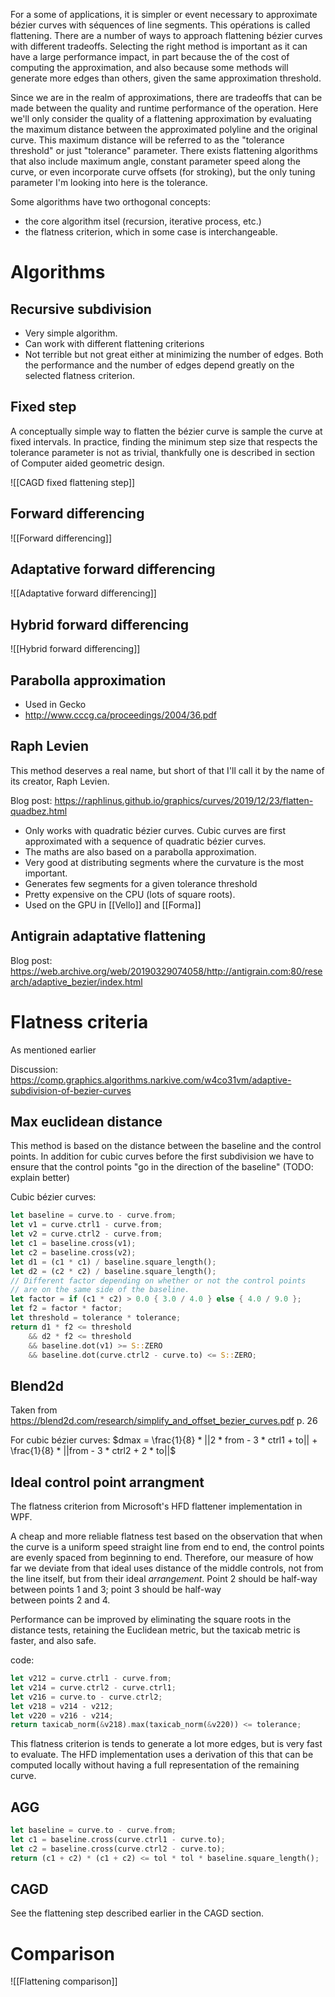 For a some of applications, it is simpler or event necessary to approximate bézier curves with séquences of line segments. This opérations is called flattening. There are a number of ways to approach flattening bézier curves with different tradeoffs. Selecting the right method is important as it can have a large performance impact, in part because the of the cost of computing the approximation, and also because some methods will generate more edges than others, given the same approximation threshold.

Since we are in the realm of approximations, there are tradeoffs that can be made between the quality and runtime performance of the operation. Here we'll only consider the quality of a flattening approximation by evaluating the maximum distance between the approximated polyline and the original curve. This maximum distance will be referred to as the "tolerance threshold" or just "tolerance" parameter.
There exists flattening algorithms that also include maximum angle, constant parameter speed along the curve, or even incorporate curve offsets (for stroking), but the only tuning parameter I'm looking into here is the tolerance.

Some algorithms have two orthogonal concepts:
 - the core algorithm itsel (recursion, iterative process, etc.)
 - the flatness criterion, which in some case is interchangeable.



# Algorithms

## Recursive subdivision

- Very simple algorithm.
- Can work with different flattening criterions
- Not terrible but not great either at minimizing the number of edges. Both the performance and the number of edges depend greatly on the selected flatness criterion.

## Fixed step

A conceptually simple way to flatten the bézier curve is sample the curve at fixed intervals. In practice, finding the minimum step size that respects the tolerance parameter is not as trivial, thankfully one is described in section  of Computer aided geometric design.

![[CAGD fixed flattening step]]

## Forward differencing

![[Forward differencing]]

## Adaptative forward differencing
![[Adaptative forward differencing]]
## Hybrid forward differencing

![[Hybrid forward differencing]]

## Parabolla approximation

- Used in Gecko
- http://www.cccg.ca/proceedings/2004/36.pdf

## Raph Levien

This method deserves a real name, but short of that I'll call it by the name of its creator, Raph Levien.

Blog post: https://raphlinus.github.io/graphics/curves/2019/12/23/flatten-quadbez.html
- Only works with quadratic bézier curves. Cubic curves are first approximated with a sequence of quadratic bézier curves.
- The maths are also based on a parabolla approximation.
- Very good at distributing segments where the curvature is the most important.
- Generates few segments for a given tolerance threshold
- Pretty expensive on the CPU (lots of square roots).
- Used on the GPU in [[Vello]] and [[Forma]]

## Antigrain adaptative flattening

Blog post: https://web.archive.org/web/20190329074058/http://antigrain.com:80/research/adaptive_bezier/index.html

# Flatness criteria

As mentioned earlier

Discussion: https://comp.graphics.algorithms.narkive.com/w4co31vm/adaptive-subdivision-of-bezier-curves

## Max euclidean distance

This method is based on the distance between the baseline and the control points. In addition for cubic curves before the first subdivision we have to ensure that the control points "go in the direction of the baseline" (TODO: explain better)

Cubic bézier curves:
```Rust
let baseline = curve.to - curve.from;
let v1 = curve.ctrl1 - curve.from;
let v2 = curve.ctrl2 - curve.from;
let c1 = baseline.cross(v1);
let c2 = baseline.cross(v2);
let d1 = (c1 * c1) / baseline.square_length();
let d2 = (c2 * c2) / baseline.square_length();
// Different factor depending on whether or not the control points
// are on the same side of the baseline.
let factor = if (c1 * c2) > 0.0 { 3.0 / 4.0 } else { 4.0 / 9.0 };
let f2 = factor * factor;
let threshold = tolerance * tolerance;
return d1 * f2 <= threshold
	&& d2 * f2 <= threshold
	&& baseline.dot(v1) >= S::ZERO
	&& baseline.dot(curve.ctrl2 - curve.to) <= S::ZERO;
```

## Blend2d

Taken from https://blend2d.com/research/simplify_and_offset_bezier_curves.pdf p. 26

For cubic bézier curves:
$dmax = \frac{1}{8} * ||2 * from - 3 * ctrl1 + to|| + \frac{1}{8} * ||from - 3 * ctrl2 + 2 * to||$

## Ideal control point arrangment

The flatness criterion from Microsoft's HFD flattener implementation in WPF.

A cheap and more reliable flatness test based on the observation that when the curve is a uniform speed straight line from end to end, the control points are evenly spaced from beginning to end. Therefore, our measure of how far we deviate from that ideal uses distance of the middle controls, not from the line itself, but from their ideal *arrangement*. Point 2 should be half-way between points 1 and 3; point 3 should be half-way  
between points 2 and 4.

Performance can be improved by eliminating the square roots in the distance tests, retaining the Euclidean metric, but the taxicab metric is faster, and also safe.

code:
```Rust
let v212 = curve.ctrl1 - curve.from;
let v214 = curve.ctrl2 - curve.ctrl1;
let v216 = curve.to - curve.ctrl2;
let v218 = v214 - v212;
let v220 = v216 - v214;
return taxicab_norm(&v218).max(taxicab_norm(&v220)) <= tolerance;
```

This flatness criterion is tends to generate a lot more edges, but is very fast to evaluate. The HFD implementation uses a derivation of this that can be computed locally without having a full representation of the remaining curve.

## AGG

```Rust
let baseline = curve.to - curve.from;
let c1 = baseline.cross(curve.ctrl1 - curve.to);
let c2 = baseline.cross(curve.ctrl2 - curve.to);
return (c1 + c2) * (c1 + c2) <= tol * tol * baseline.square_length();
```

## CAGD

See the flattening step described earlier in the CAGD section.

# Comparison

![[Flattening comparison]]